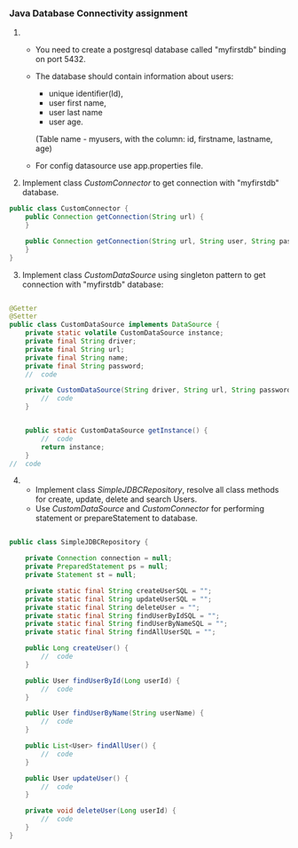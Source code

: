 ### Java Database Connectivity assignment

1. - You need to create a postgresql database called "myfirstdb" binding on port 5432.
   - The database should contain information about users: 
     - unique identifier(Id), 
     - user first name, 
     - user last name
     - user age.

     (Table name - myusers, with the column: id, firstname, lastname, age)
   - For config datasource use app.properties file.


2. Implement class _CustomConnector_ to get connection with "myfirstdb" database.
```java
public class CustomConnector {
    public Connection getConnection(String url) {
    }

    public Connection getConnection(String url, String user, String password)  {
    }
}
```
3. Implement class _CustomDataSource_ using singleton pattern to get connection with "myfirstdb" database:
```java

@Getter
@Setter
public class CustomDataSource implements DataSource {
    private static volatile CustomDataSource instance;
    private final String driver;
    private final String url;
    private final String name;
    private final String password;
    //  code

    private CustomDataSource(String driver, String url, String password, String name) {
        //  code
    }


    public static CustomDataSource getInstance() {
        //  code
        return instance;
    }
//  code
```
4. - Implement class _SimpleJDBCRepository_, resolve all class methods for create, update, delete and search Users. 
   - Use _CustomDataSource_ and _CustomConnector_
   for performing statement or prepareStatement to database. 

```java

public class SimpleJDBCRepository {

    private Connection connection = null;
    private PreparedStatement ps = null;
    private Statement st = null;

    private static final String createUserSQL = "";
    private static final String updateUserSQL = "";
    private static final String deleteUser = "";
    private static final String findUserByIdSQL = "";
    private static final String findUserByNameSQL = "";
    private static final String findAllUserSQL = "";

    public Long createUser() {
        //  code
    }

    public User findUserById(Long userId) {
        //  code
    }

    public User findUserByName(String userName) {
        //  code
    }

    public List<User> findAllUser() {
        //  code
    }

    public User updateUser() {
        //  code
    }

    private void deleteUser(Long userId) {
        //  code
    }
}
```